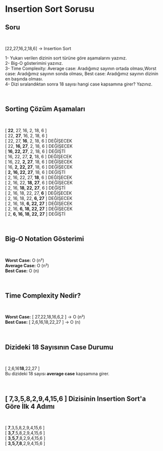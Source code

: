 <h1>Insertion Sort Sorusu</h1>
<h2>Soru</h2>
<br>
<p>[22,27,16,2,18,6] -> Insertion Sort

1- Yukarı verilen dizinin sort türüne göre aşamalarını yazınız.<br>
2- Big-O gösterimini yazınız.<br>
3- Time Complexity: Average case: Aradığımız sayının ortada olması,Worst case: Aradığımız sayının sonda olması, Best case: Aradığımız sayının dizinin en başında olması.<br>
4- Dizi sıralandıktan sonra 18 sayısı hangi case kapsamına girer? Yazınız.</p>
<br>
<h2>Sorting Çözüm Aşamaları</h2>
<br>
<p>[ <b>22</b>, 27, 16, 2, 18, 6 ]<br>
[ 22, <b>27</b>, 16, 2, 18, 6 ]<br>
[ 22, 27, <b>16</b>, 2, 18, 6 ] DEĞİŞECEK<br>
[ 22, <b>16, 27</b>, 2, 18, 6 ] DEĞİŞECEK<br>
[ <b>16, 22, 27</b>, 2, 18, 6 ] DEĞİŞTİ<br>
[ 16, 22, 27, <b>2</b>, 18, 6 ] DEĞİŞECEK<br>
[ 16, 22, <b>2, 27</b>, 18, 6 ] DEĞİŞECEK<br>
[ 16, <b>2, 22, 27</b>, 18, 6 ] DEĞİŞECEK<br>
[ <b>2, 16, 22, 27</b>, 18, 6 ] DEĞİŞTİ<br>
[ 2, 16, 22, 27, <b>18</b>, 6 ] DEĞİŞECEK<br>
[ 2, 16, 22, <b>18, 27</b>, 6 ] DEĞİŞECEK<br>
[ 2, 16, <b>18, 22, 27</b>, 6 ] DEĞİŞTİ<br>
[ 2, 16, 18, 22, 27, <b>6</b> ] DEĞİŞECEK<br>
[ 2, 16, 18, 22, <b>6, 27</b> ] DEĞİŞECEK<br>
[ 2, 16, 18, <b>6, 22, 27</b> ] DEĞİŞECEK<br>
[ 2, 16, <b>6, 18, 22, 27</b> ] DEĞİŞECEK<br>
[ 2, <b>6, 16, 18, 22, 27</b> ] DEĞİŞTİ<br>
</p>
<br>
<h2>Big-O Notation Gösterimi</h2>
<br>
<p><b>Worst Case:</b> O (n²)<br>
<b>Average Case:</b> O (n²)<br>
<b>Best Case:</b> O (n)<br>
</p>
<br>
<h2>Time Complexity Nedir?</h2>
<br>
<p><b>Worst Case:</b> [ 27,22,18,16,6,2 ] -> O (n²)<br>
<b>Best Case:</b> [ 2,6,16,18,22,27 ] -> O (n)<br>
</p>
<br>
<h2>Dizideki 18 Sayısının Case Durumu</h2>
<br>
<p>[ 2,6,16<b>18</b>,22,27 ]<br>
Bu dizideki 18 sayısı <b>average case</b> kapsamına girer.<br>
</p>
<br>
<h2>[ 7,3,5,8,2,9,4,15,6 ] Dizisinin Insertion Sort'a Göre İlk 4 Adımı</h2>
<br>
<p>
[ <b>7</b>,3,5,8,2,9,4,15,6 ]<br>
[ <b>3,7</b>,5,8,2,9,4,15,6 ]<br>
[ <b>3,5,7</b>,8,2,9,4,15,6 ]<br>
[ <b>3,5,7,8</b>,2,9,4,15,6 ]<br>
</p>
<br>